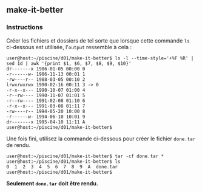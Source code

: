 ## make-it-better

### Instructions

Créer les fichiers et dossiers de tel sorte que lorsque cette commande `ls` ci-dessous est utilisée, l'`output` ressemble à cela :

```console
user@host:~/piscine/d01/make-it-better$ ls -l --time-style='+%F %R' | sed 1d | awk '{print $1, $6, $7, $8, $9, $10}'
dr-------x 1986-01-05 00:00 0
-r------w- 1986-11-13 00:01 1
-rw----r-- 1988-03-05 00:10 2
lrwxrwxrwx 1990-02-16 00:11 3 -> 0
-r-x--x--- 1990-10-07 01:00 4
-r--rw---- 1990-11-07 01:01 5
-r--rw---- 1991-02-08 01:10 6
-r-x--x--- 1991-03-08 01:11 7
-rw----r-- 1994-05-20 10:00 8
-r------w- 1994-06-10 10:01 9
dr-------x 1995-04-10 11:11 A
user@host:~/piscine/d01/make-it-better$
```

Une fois fini, utilisez la commande ci-dessous pour créer le fichier `done.tar` de rendu.

```console
user@host:~/piscine/d01/make-it-better$ tar -cf done.tar *
user@host:~/piscine/d01/make-it-better$ ls
0  1  2  3  4  5  6  7  8  9  A  done.tar
user@host:~/piscine/d01/make-it-better$
```

**Seulement `done.tar` doit être rendu.**
